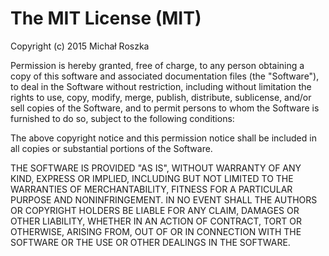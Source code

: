 # The MIT License (MIT) #

Copyright (c) 2015 Michał Roszka

Permission is hereby granted, free of charge, to any person obtaining
a copy of this software and associated documentation files
(the "Software"), to deal in the Software without restriction, including
without limitation the rights to use, copy, modify, merge, publish,
distribute, sublicense, and/or sell copies of the Software, and
to permit persons to whom the Software is furnished to do so, subject
to the following conditions:

The above copyright notice and this permission notice shall be included
in all copies or substantial portions of the Software.

THE SOFTWARE IS PROVIDED "AS IS", WITHOUT WARRANTY OF ANY KIND, EXPRESS
OR IMPLIED, INCLUDING BUT NOT LIMITED TO THE WARRANTIES
OF MERCHANTABILITY, FITNESS FOR A PARTICULAR PURPOSE
AND NONINFRINGEMENT. IN NO EVENT SHALL THE AUTHORS OR COPYRIGHT HOLDERS
BE LIABLE FOR ANY CLAIM, DAMAGES OR OTHER LIABILITY, WHETHER
IN AN ACTION OF CONTRACT, TORT OR OTHERWISE, ARISING FROM,
OUT OF OR IN CONNECTION WITH THE SOFTWARE OR THE USE OR OTHER DEALINGS
IN THE SOFTWARE.

